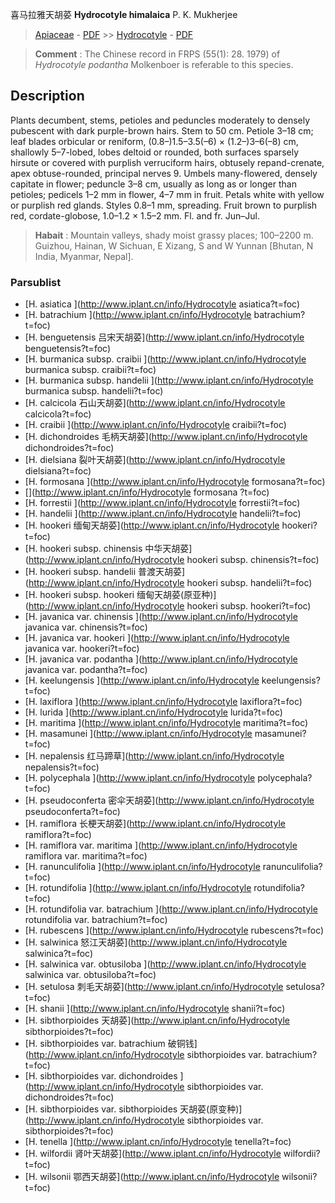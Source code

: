 喜马拉雅天胡荽 **Hydrocotyle himalaica** P. K. Mukherjee

> [Apiaceae](http://www.iplant.cn/info/Apiaceae?t=foc) - [PDF](http://www.iplant.cn/foc/pdf/Apiaceae.pdf) >> [Hydrocotyle](http://www.iplant.cn/info/Hydrocotyle?t=foc) - [PDF](http://www.iplant.cn/foc/pdf/Hydrocotyle.pdf)

> **Comment** : 
> The Chinese record in FRPS (55(1): 28. 1979) of *Hydrocotyle* *podantha* Molkenboer is referable to this species.

## Description

Plants decumbent, stems, petioles and peduncles moderately to densely pubescent with dark purple-brown hairs. Stem to 50 cm. Petiole 3–18 cm; leaf blades orbicular or reniform, (0.8–)1.5–3.5(–6) × (1.2–)3–6(–8) cm, shallowly 5–7-lobed, lobes deltoid or rounded, both surfaces sparsely hirsute or covered with purplish verruciform hairs, obtusely repand-crenate, apex obtuse-rounded, principal nerves 9. Umbels many-flowered, densely capitate in flower; peduncle 3–8 cm, usually as long as or longer than petioles; pedicels 1–2 mm in flower, 4–7 mm in fruit. Petals white with yellow or purplish red glands. Styles 0.8–1 mm, spreading. Fruit brown to purplish red, cordate-globose, 1.0–1.2 × 1.5–2 mm. Fl. and fr. Jun–Jul.

> **Habait** : 
> Mountain valleys, shady moist grassy places; 100–2200 m. Guizhou, Hainan, W Sichuan, E Xizang, S and W Yunnan [Bhutan, N India, Myanmar, Nepal].


### Parsublist

* [H.  asiatica  ](http://www.iplant.cn/info/Hydrocotyle asiatica?t=foc)
* [H.  batrachium  ](http://www.iplant.cn/info/Hydrocotyle batrachium?t=foc)
* [H.  benguetensis  吕宋天胡荽](http://www.iplant.cn/info/Hydrocotyle benguetensis?t=foc)
* [H.  burmanica subsp. craibii  ](http://www.iplant.cn/info/Hydrocotyle burmanica subsp. craibii?t=foc)
* [H.  burmanica subsp. handelii  ](http://www.iplant.cn/info/Hydrocotyle burmanica subsp. handelii?t=foc)
* [H.  calcicola  石山天胡荽](http://www.iplant.cn/info/Hydrocotyle calcicola?t=foc)
* [H.  craibii  ](http://www.iplant.cn/info/Hydrocotyle craibii?t=foc)
* [H.  dichondroides  毛柄天胡荽](http://www.iplant.cn/info/Hydrocotyle dichondroides?t=foc)
* [H.  dielsiana  裂叶天胡荽](http://www.iplant.cn/info/Hydrocotyle dielsiana?t=foc)
* [H.  formosana  ](http://www.iplant.cn/info/Hydrocotyle formosana?t=foc)
* [](http://www.iplant.cn/info/Hydrocotyle formosana <homonym1>?t=foc)
* [H.  forrestii  ](http://www.iplant.cn/info/Hydrocotyle forrestii?t=foc)
* [H.  handelii  ](http://www.iplant.cn/info/Hydrocotyle handelii?t=foc)
* [H.  hookeri  缅甸天胡荽](http://www.iplant.cn/info/Hydrocotyle hookeri?t=foc)
* [H.  hookeri subsp. chinensis  中华天胡荽](http://www.iplant.cn/info/Hydrocotyle hookeri subsp. chinensis?t=foc)
* [H.  hookeri subsp. handelii  普渡天胡荽](http://www.iplant.cn/info/Hydrocotyle hookeri subsp. handelii?t=foc)
* [H.  hookeri subsp. hookeri  缅甸天胡荽(原亚种)](http://www.iplant.cn/info/Hydrocotyle hookeri subsp. hookeri?t=foc)
* [H.  javanica var. chinensis  ](http://www.iplant.cn/info/Hydrocotyle javanica var. chinensis?t=foc)
* [H.  javanica var. hookeri  ](http://www.iplant.cn/info/Hydrocotyle javanica var. hookeri?t=foc)
* [H.  javanica var. podantha  ](http://www.iplant.cn/info/Hydrocotyle javanica var. podantha?t=foc)
* [H.  keelungensis  ](http://www.iplant.cn/info/Hydrocotyle keelungensis?t=foc)
* [H.  laxiflora  ](http://www.iplant.cn/info/Hydrocotyle laxiflora?t=foc)
* [H.  lurida  ](http://www.iplant.cn/info/Hydrocotyle lurida?t=foc)
* [H.  maritima  ](http://www.iplant.cn/info/Hydrocotyle maritima?t=foc)
* [H.  masamunei  ](http://www.iplant.cn/info/Hydrocotyle masamunei?t=foc)
* [H.  nepalensis  红马蹄草](http://www.iplant.cn/info/Hydrocotyle nepalensis?t=foc)
* [H.  polycephala  ](http://www.iplant.cn/info/Hydrocotyle polycephala?t=foc)
* [H.  pseudoconferta  密伞天胡荽](http://www.iplant.cn/info/Hydrocotyle pseudoconferta?t=foc)
* [H.  ramiflora  长梗天胡荽](http://www.iplant.cn/info/Hydrocotyle ramiflora?t=foc)
* [H.  ramiflora var. maritima  ](http://www.iplant.cn/info/Hydrocotyle ramiflora var. maritima?t=foc)
* [H.  ranunculifolia  ](http://www.iplant.cn/info/Hydrocotyle ranunculifolia?t=foc)
* [H.  rotundifolia  ](http://www.iplant.cn/info/Hydrocotyle rotundifolia?t=foc)
* [H.  rotundifolia var. batrachium  ](http://www.iplant.cn/info/Hydrocotyle rotundifolia var. batrachium?t=foc)
* [H.  rubescens  ](http://www.iplant.cn/info/Hydrocotyle rubescens?t=foc)
* [H.  salwinica  怒江天胡荽](http://www.iplant.cn/info/Hydrocotyle salwinica?t=foc)
* [H.  salwinica var. obtusiloba  ](http://www.iplant.cn/info/Hydrocotyle salwinica var. obtusiloba?t=foc)
* [H.  setulosa  刺毛天胡荽](http://www.iplant.cn/info/Hydrocotyle setulosa?t=foc)
* [H.  shanii  ](http://www.iplant.cn/info/Hydrocotyle shanii?t=foc)
* [H.  sibthorpioides  天胡荽](http://www.iplant.cn/info/Hydrocotyle sibthorpioides?t=foc)
* [H.  sibthorpioides var. batrachium  破铜钱](http://www.iplant.cn/info/Hydrocotyle sibthorpioides var. batrachium?t=foc)
* [H.  sibthorpioides var. dichondroides  ](http://www.iplant.cn/info/Hydrocotyle sibthorpioides var. dichondroides?t=foc)
* [H.  sibthorpioides var. sibthorpioides  天胡荽(原变种)](http://www.iplant.cn/info/Hydrocotyle sibthorpioides var. sibthorpioides?t=foc)
* [H.  tenella  ](http://www.iplant.cn/info/Hydrocotyle tenella?t=foc)
* [H.  wilfordii  肾叶天胡荽](http://www.iplant.cn/info/Hydrocotyle wilfordii?t=foc)
* [H.  wilsonii  鄂西天胡荽](http://www.iplant.cn/info/Hydrocotyle wilsonii?t=foc)

